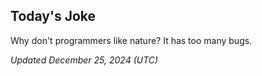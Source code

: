 ## Today's Joke
Why don't programmers like nature? It has too many bugs.

*Updated December 25, 2024 (UTC)*
